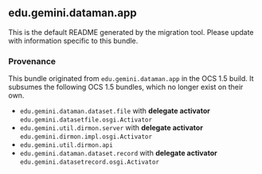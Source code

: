 
## edu.gemini.dataman.app

This is the default README generated by the migration tool. Please update with information specific to this bundle.

### Provenance

This bundle originated from `edu.gemini.dataman.app` in the OCS 1.5 build. It subsumes the following OCS 1.5 bundles, which no longer exist on their own.
 
- `edu.gemini.dataman.dataset.file` with **delegate activator** `edu.gemini.datasetfile.osgi.Activator`
- `edu.gemini.util.dirmon.server` with **delegate activator** `edu.gemini.dirmon.impl.osgi.Activator`
- `edu.gemini.util.dirmon.api`
- `edu.gemini.dataman.dataset.record` with **delegate activator** `edu.gemini.datasetrecord.osgi.Activator`